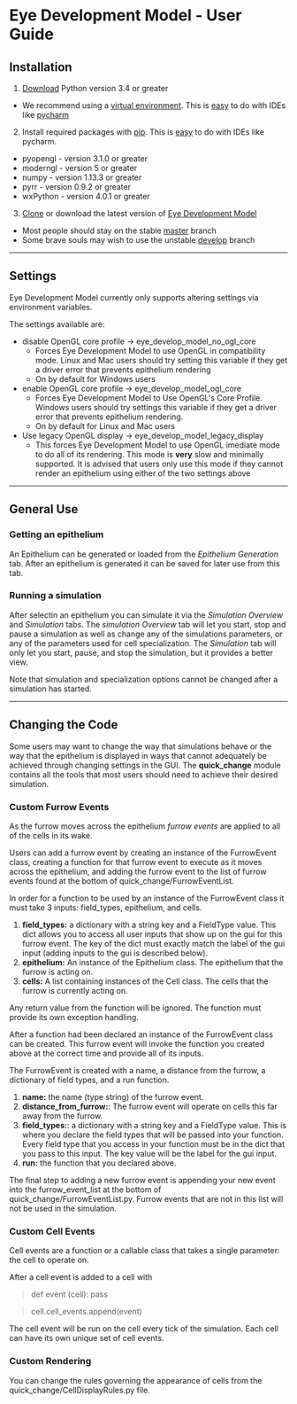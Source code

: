 # Eye Development Model - User Guide
## Installation
1. [Download](https://www.python.org/downloads/) Python version 3.4 or greater
  * We recommend using a [virtual environment](https://docs.python.org/3/tutorial/venv.html). This is [easy](https://www.jetbrains.com/help/pycharm-edu/creating-virtual-environment.html) to do with IDEs like [pycharm](https://www.jetbrains.com/pycharm/)

2. Install required packages with [pip](https://docs.python.org/3/installing/). This is [easy](https://www.jetbrains.com/help/pycharm/installing-uninstalling-and-upgrading-packages.html) to do with IDEs like pycharm.
  * pyopengl - version 3.1.0 or greater
  * moderngl - version 5 or greater
  * numpy - version 1.13.3 or greater
  * pyrr - version 0.9.2 or greater
  * wxPython - version 4.0.1 or greater

3. [Clone](https://help.github.com/articles/cloning-a-repository/) or download the latest version of [Eye Development Model](https://github.uc.edu/lavinrp/EyeDevelopmentModel)
  * Most people should stay on the stable [master](https://github.uc.edu/lavinrp/EyeDevelopmentModel/tree/master) branch
  * Some brave souls may wish to use the unstable [develop](https://github.uc.edu/lavinrp/EyeDevelopmentModel/tree/develop) branch
___
## Settings
Eye Development Model currently only supports altering settings via environment variables.

The settings available are:
  * disable OpenGL core profile -> eye_develop_model_no_ogl_core
    * Forces Eye Development Model to use OpenGL in compatibility mode. Linux and Mac users should try setting this variable if they get a driver error that prevents epithelium rendering
    * On by default for Windows users
  * enable OpenGL core profile -> eye_develop_model_ogl_core
    * Forces Eye Development Model to Use OpenGL's Core Profile. Windows users should try settings this variable if they get a driver error that prevents epithelium rendering.
    * On by default for Linux and Mac users
  * Use legacy OpenGL display -> eye_develop_model_legacy_display
    * This forces Eye Development Model to use OpenGL imediate mode to do all of its rendering. This mode is **very** slow and minimally supported. It is advised that users only use this mode if they cannot render an epithelium using either of the two settings above
___
## General Use
### Getting an epithelium
An Epithelium can be generated or loaded from the _Epithelium Generation_ tab. After an epithelium is generated it can be saved for later use from this tab.
### Running a simulation
After selectin an epithelium you can simulate it via the _Simulation Overview_ and _Simulation_ tabs.
The _simulation Overview_ tab will let you start, stop and pause a simulation as well as change any of the simulations parameters, or any of the parameters used for cell specialization. The _Simulation_ tab will only let you start, pause, and stop the simulation, but it provides a better view.

Note that simulation and specialization options cannot be changed after a simulation has started.

___
## Changing the Code
Some users may want to change the way that simulations behave or the way that the epithelium is displayed in ways that cannot adequately be achieved through changing settings in the GUI. The **quick_change** module contains all the tools that most users should need to achieve their desired simulation.
### Custom Furrow Events
As the furrow moves across the epithelium *furrow events* are applied to all of the cells in its wake.

Users can add a furrow event by creating an instance of the FurrowEvent class, creating a function for that furrow event to execute as it moves across the epithelium, and adding the furrow event to the list of furrow events found at the bottom of quick_change/FurrowEventList.

In order for a function to be used by an instance of the FurrowEvent class it must take 3 inputs: field_types, epithelium, and cells.
  1. __field_types:__ a dictionary with a string key and a FieldType value. This dict allows you to access all user inputs that show up on the gui for this furrow event. The key of the dict must exactly match the label of the gui input (adding inputs to the gui is described below).
  2. __epithelium:__ An instance of the Epithelium class.  The epithelium that the furrow is acting on.
  3. __cells:__ A list containing instances of the Cell class. The cells that the furrow is currently acting on.

Any return value from the function will be ignored. The function must provide its own exception handling.

After a function had been declared an instance of the FurrowEvent class can be created. This furrow event will invoke the function you created above at the correct time and provide all of its inputs.

The FurrowEvent is created with a name, a distance from the furrow, a dictionary of field types, and a run function.

  1. __name:__ the name (type string) of the furrow event.
  2. __distance_from_furrow:__: The furrow event will operate on cells this far away from the furrow.
  3. __field_types:__: a dictionary with a string key and a FieldType value. This is where you declare the field types that will be passed into your function. Every field type that you access in your function must be in the dict that you pass to this input. The key value will be the label for the gui input.
  4. __run:__ the function that you declared above.


The final step to adding a new furrow event is appending your new event into the furrow_event_list at the bottom of quick_change/FurrowEventList.py. Furrow events that are not in this list will not be used in the simulation.

### Custom Cell Events

Cell events are a function or a callable class that takes a single parameter: the cell to operate on.

 After a cell event is added to a cell with
 > def event (cell): pass

> cell.cell_events.append(event)

 The cell event will be run on the cell every tick of the simulation. Each cell can have its own unique set of cell events.
### Custom Rendering

You can change the rules governing the appearance of cells from the quick_change/CellDisplayRules.py file.
